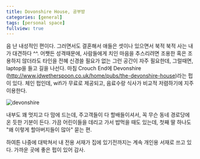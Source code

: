 ```yaml
---
title: Dovonshire House, 공부방
categories: [general]
tags: [personal space]
fullview: true
---
```


음 난 내성적인 편이다. 그러면서도 결혼해서 애들은 셋이나 있으면서 북적 북적 사는 내가 대견하다 ^^. 어쨋든 성격때문에, 사람들에게 치인 마음을 추스리려면 조용한 혹은 조용하지 않더라도 타인을 전혜 신경쓸 필요가 없는 그런 공간이 자주 필요한데, 그럴때면, laptop을 들고 길을 나선다. 마침 Crouch End에 Devonshire (http://www.jdwetherspoon.co.uk/home/pubs/the-devonshire-house)라는 펍이 있다. 체인 펍인데, wifi가 무료로 제공되고, 음료수랑 식사가 비교적 저렴하기에 지주 이용한다.

![devonshire](https://pbs.twimg.com/profile_images/1232284865/Crouch_End_The_Devonshire_House__1_.jpg)

내부도 꽤 멋지고 다 맘에 드는데, 주고객들이 다 할배들이셔서, 꼭 무슨 동네 경로당에 온 듯한 기분이 든다. 가끔 어린이들을 데리고 가서 밥먹을 때도 있는데, 첫째 딸 하나도 "왜 이렇게 할아버지들이 많아" 묻는 편.

하여튼 나중에 대박쳐서 내 전용 서재가 집에 있기전까지는 계속 개인용 서재로 쓰고 있다. 가까운 곳에 좋은 펍이 있어 감사.
